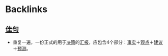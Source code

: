 
# Backlinks
## [佳句](<佳句.md>)
- 重复一遍，一份正式的用于[决策](<决策.md>)的[汇报](<汇报.md>)，应包含4个部分：[事实](<事实.md>)＋[观点](<观点.md>)＋[建议](<建议.md>)＋[预测](<预测.md>)。

